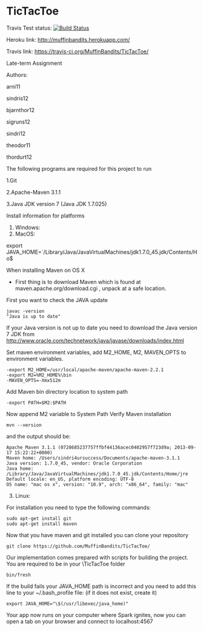 TicTacToe
=========
Travis Test status: [![Build Status](https://travis-ci.org/MuffinBandits/TicTacToe.png?branch=master)](https://travis-ci.org/MuffinBandits/TicTacToe.png?branch=master)

Heroku link: http://muffinbandits.herokuapp.com/

Travis link: https://travis-ci.org/MuffinBandits/TicTacToe/

Late-term Assignment

Authors:

arni11

sindris12

bjarnthor12

sigruns12

sindri12

theodor11

thordurt12

The following programs are required for this project to run 

1.Git

2.Apache-Maven 3.1.1

3.Java JDK version 7 (Java JDK 1.7.025)

Install information for platforms

1. Windows:
2. MacOS: 

export JAVA_HOME=`/Library/Java/JavaVirtualMachines/jdk1.7.0_45.jdk/Contents/Ho$

When installing Maven on OS X
- First thing is to download Maven which is found at maven.apache.org/download.cgi , unpack at a safe location.

First you want to check the JAVA update

    javac -version
    "Java is up to date"

If your Java version is not up to date you need to download the Java version 7 JDK from http://www.oracle.com/technetwork/java/javase/downloads/index.html

Set maven environment variables, add M2_HOME, M2, MAVEN_OPTS to environment variables.

    -export M2_HOME=/usr/local/apache-maven/apache-maven-2.2.1
    -export M2=%M2_HOME%\bin
    -MAVEN_OPTS=-Xmx512m

Add Maven bin directory location to system path

    -export PATH=$M2:$PATH

Now append M2 variable to System Path
Verify Maven installation

    mvn --version

and the output should be:

    Apache Maven 3.1.1 (0728685237757ffbf44136acec0402957f723d9a; 2013-09-17 15:22:22+0000)
    Maven home: /Users/sindri4ursuccess/Documents/apache-maven-3.1.1
    Java version: 1.7.0_45, vendor: Oracle Corporation
    Java home: /Library/Java/JavaVirtualMachines/jdk1.7.0_45.jdk/Contents/Home/jre
    Default locale: en_US, platform encoding: UTF-8
    OS name: "mac os x", version: "10.9", arch: "x86_64", family: "mac"
		
3. Linux:

For installation you need to type the following commands:

    sudo apt-get install git
    sudo apt-get install maven

Now that you have maven and git installed you can clone your repository

    git clone https://github.com/MuffinBandits/TicTacToe/

Our implementation comes prepared with scripts for building the project. You are required to be in your \TicTacToe folder

    bin/fresh

If the build fails your JAVA_HOME path is incorrect and you need to add this line to your ~/.bash_profile file: (if it does not exist, create it)

    export JAVA_HOME="\$(/usr/libexec/java_home)"
    
Your app now runs on your computer where Spark ignites, now you can open a tab on your browser and connect to localhost:4567

    
    
